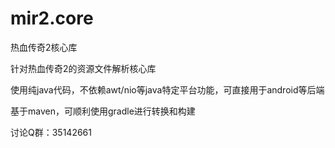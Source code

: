 # mir2.core
热血传奇2核心库

针对热血传奇2的资源文件解析核心库

使用纯java代码，不依赖awt/nio等java特定平台功能，可直接用于android等后端

基于maven，可顺利使用gradle进行转换和构建

讨论Q群：35142661
